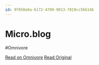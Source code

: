```yaml
---
id: 9f058e0a-6172-4789-9013-7819cc56614b
---
```


# Micro.blog
#Omnivore

[Read on Omnivore](https://omnivore.app/me/micro-blog-19113e98231)
[Read Original](https://micro.blog/about)


